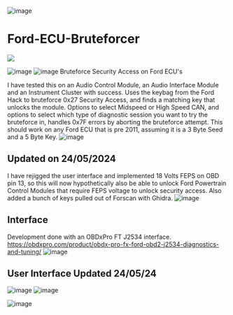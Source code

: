 ![image](https://user-images.githubusercontent.com/57064943/163714778-8598c24a-6ae2-49f6-ba4c-42de94dfa025.png)
# Ford-ECU-Bruteforcer

<a href="https://testerpresent.com.au/"><img src="https://img.shields.io/badge/Tester Present -Specialist Automotive Solutions-blue" /></a>

![image](https://github.com/jakka351/OpenJ2534/assets/57064943/d7fd8b9d-07d6-46fb-a249-773ad1ed46f7)
![image](https://user-images.githubusercontent.com/57064943/163714778-8598c24a-6ae2-49f6-ba4c-42de94dfa025.png)
Bruteforce Security Access on Ford ECU's

I have tested this on an Audio Control Module, an Audio Interface Module and an Instrument Cluster with success. Uses the keybag from the Ford Hack to bruteforce 0x27 Security Access, and finds a matching key that unlocks the module. Options to select Midspeed or High Speed CAN, and options to select which type of diagnostic session you want to try the bruteforce in, handles 0x7F errors by aborting the bruteforce attempt. This should work on any Ford ECU that is pre 2011, assuming it is a 3 Byte Seed and a 5 Byte Key.
![image](https://user-images.githubusercontent.com/57064943/163714778-8598c24a-6ae2-49f6-ba4c-42de94dfa025.png)
## Updated on 24/05/2024
I have rejigged the user interface and implemented 18 Volts FEPS on OBD pin 13, so this will now hypothetically also be able to unlock Ford Powertrain Control Modules that require FEPS voltage to unlock security access. Also added a bunch of keys pulled out of Forscan with Ghidra.
![image](https://user-images.githubusercontent.com/57064943/163714778-8598c24a-6ae2-49f6-ba4c-42de94dfa025.png)
## Interface
Development done with an OBDxPro FT J2534 interface. <a href="https://obdxpro.com/product/obdx-pro-fx-ford-obd2-j2534-diagnostics-and-tuning/?ref=jakka351">https://obdxpro.com/product/obdx-pro-fx-ford-obd2-j2534-diagnostics-and-tuning/</a>
![image](https://user-images.githubusercontent.com/57064943/163714778-8598c24a-6ae2-49f6-ba4c-42de94dfa025.png)
## User Interface Updated 24/05/24
![image](https://github.com/jakka351/Ford-ECU-Bruteforcer/assets/57064943/8dd4062a-ed24-4b2a-86a3-25918eeb25e6)
![image](https://github.com/jakka351/Ford-ECU-Bruteforcer/assets/57064943/6674f594-5326-48ad-9a13-61a29fff8dbb)

![image](https://user-images.githubusercontent.com/57064943/163714778-8598c24a-6ae2-49f6-ba4c-42de94dfa025.png)

